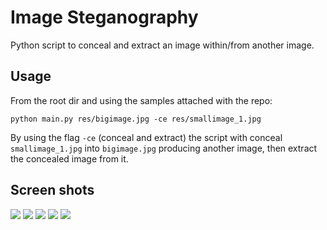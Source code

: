 Image Steganography
=====================

Python script to conceal and extract an image within/from another image.

## Usage
From the root dir and using the samples attached with the repo:

    python main.py res/bigimage.jpg -ce res/smallimage_1.jpg

By using the flag `-ce` (conceal and extract) the script with conceal `smallimage_1.jpg` into `bigimage.jpg` producing another image, then extract the concealed image from it.

## Screen shots
![](http://i.imgur.com/aDu63i7.png)
![](http://i.imgur.com/dMtg8rx.png)
![](http://i.imgur.com/yTIlbOQ.png)
![](http://i.imgur.com/62ewDlW.png)
![](http://i.imgur.com/5PuIvQ3.png)
